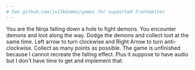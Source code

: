 ```yaml
---
# See github.com/js13kGames/games for supported frontmatter
---
```

You are the Ninja falling down a hole to fight demons. 
You encounter demons and loot along the way.
Dodge the demons and collect loot at the same time.
Left arrow to turn clockwise and Right Arrow to turn anti-clockwise.
Collect as many points as possible.
The game is unfinished because I cannot recreate the falling effect. Plus it suppose to have audio but I don't have time to get and implement that.